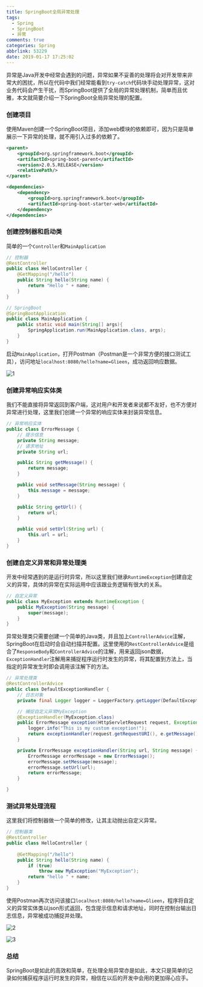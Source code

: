 ```yaml
---
title: SpringBoot全局异常处理
tags:
  - Spring
  - SpringBoot
  - 异常
comments: true
categories: Spring
abbrlink: 53229
date: 2019-01-17 17:25:02
---
```


异常是Java开发中经常会遇到的问题，异常如果不妥善的处理将会对开发带来非常大的困扰，所以在代码中我们经常能看到`try-catch`代码块手动处理异常，这对业务代码会产生干扰，而SpringBoot提供了全局的异常处理机制，简单而且优雅，本文就简要介绍一下SpringBoot全局异常处理的配置。

<!--more-->

### 创建项目

使用Maven创建一个SpringBoot项目，添加web模块的依赖即可，因为只是简单展示一下异常的处理，就不用引入过多的依赖了。

```xml
<parent>
    <groupId>org.springframework.boot</groupId>
    <artifactId>spring-boot-parent</artifactId>
    <version>2.0.5.RELEASE</version>
    <relativePath/>
</parent>

<dependencies>
    <dependency>
        <groupId>org.springframework.boot</groupId>
        <artifactId>spring-boot-starter-web</artifactId>
    </dependency>
</dependencies>
```

### 创建控制器和启动类

简单的一个`Controller`和`MainApplication`

```java
// 控制器
@RestController
public class HelloController {
    @GetMapping("/hello")
    public String hello(String name) {
        return "Hello " + name;
    }
}
```

```java
// SpringBoot
@SpringBootApplication
public class MainApplication {
    public static void main(String[] args){
        SpringApplication.run(MainApplication.class, args);
    }
}
```

启动`MainApplication`，打开Postman（Postman是一个非常方便的接口测试工具），访问地址`localhost:8080/hello?name=Glieen`，成功返回响应数据。

![1](https://wx1.sinaimg.cn/large/005tkHc2gy1fzfi261jarj30qy09naae.jpg)

### 创建异常响应实体类

我们不能直接将异常返回到客户端，这对用户和开发者来说都不友好，也不方便对异常进行处理，这里我们创建一个异常的响应实体来封装异常信息。

```java
// 异常响应实体
public class ErrorMessage {
    // 提示信息
    private String message;
    // 请求地址
    private String url;

    public String getMessage() {
        return message;
    }

    public void setMessage(String message) {
        this.message = message;
    }

    public String getUrl() {
        return url;
    }

    public void setUrl(String url) {
        this.url = url;
    }
}
```

### 创建自定义异常和异常处理类

开发中经常遇到的是运行时异常，所以这里我们继承`RuntimeException`创建自定义的异常，具体的异常在实际运用中应该跟业务逻辑有很大的关系。

```java
// 自定义异常
public class MyException extends RuntimeException {
    public MyException(String message) {
        super(message);
    }
}
```

异常处理类只需要创建一个简单的Java类，并且加上`ControllerAdvice`注解，SpringBoot在启动时会自动扫描并配置。这里使用的`RestControllerAdvice`是组合了`ResponseBody`和`ControllerAdvice`的注解，用来返回json数据，`ExceptionHandler`注解用来捕捉程序运行时发生的异常，将其配置到方法上，当指定的异常发生时即会调用该注解下的方法。

```java
// 异常处理类
@RestControllerAdvice
public class DefaultExceptionHandler {
    // 日志对象
    private final Logger logger = LoggerFactory.getLogger(DefaultExceptionHandler.class);

    // 捕捉自定义异常MyException
    @ExceptionHandler(MyException.class)
    public ErrorMessage exception(HttpServletRequest request, Exception e) {
        logger.info("This is my custom exception!");
        return exceptionHandler(request.getRequestURI(), e.getMessage());
    }

    private ErrorMessage exceptionHandler(String url, String message) {
        ErrorMessage errorMessage = new ErrorMessage();
        errorMessage.setMessage(message);
        errorMessage.setUrl(url);
        return errorMessage;
    }

}
```

### 测试异常处理流程

这里我们将控制器做一个简单的修改，让其主动抛出自定义异常。

```java
// 控制器类
@RestController
public class HelloController {
    
    @GetMapping("/hello")
    public String hello(String name) {
        if (true)
            throw new MyException("MyException");
        return "hello " + name;
    }
}
```

使用Postman再次访问该接口`localhost:8080/hello?name=Glieen`，程序将自定义的异常实体类以json形式返回，包含提示信息和请求地址，同时在控制台输出日志信息，异常被成功捕捉并处理。

![2](https://wx1.sinaimg.cn/large/005tkHc2gy1fzfij9qvgqj30rh0aijrt.jpg)

![3](https://tvax2.sinaimg.cn/large/005tkHc2gy1fzfimpxulqj31bc04j0t3.jpg)

### 总结

SpringBoot是如此的高效和简单，在处理全局异常亦是如此，本文只是简单的记录如何捕获程序运行时发生的异常，相信在以后的开发中会用的更加得心应手。